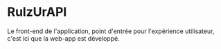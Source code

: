 RulzUrAPI
=========

Le front-end de l'application, point d'entrée pour l'expérience utilisateur, c'est ici que la web-app est développé.
